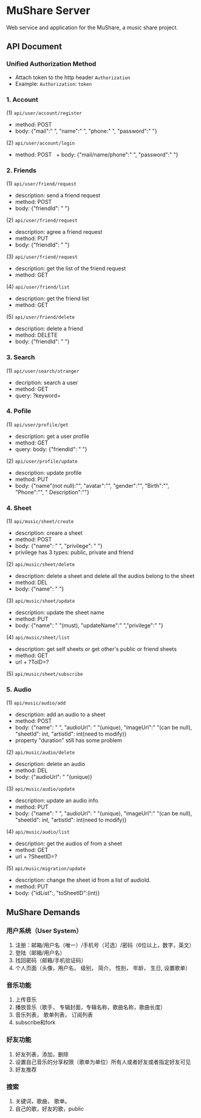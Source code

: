 # MuShare Server
Web service and application for the MuShare, a music share project.

## API Document

### Unified Authorization Method

   + Attach token to the  http header `Authorization` 
   + Example: `Authorization`: `token`

### 1. Account



(1) `api/user/account/register`

   + method: POST
   + body: {"mail":" ", "name":" ", "phone:" ", "password":" "}

(2) `api/user/account/login` 

   + method: POST
   + body: {"mail/name/phone":" ", "password":" "}

### 2.  Friends

(1) `api/user/friend/request`

   + description: send a friend request
   + method: POST
   + body: {"friendId": " "}

(2) `api/user/friend/request`

   + description: agree a friend request
   + method: PUT
   + body: {"friendId": " "}


(3) `api/user/friend/request`

   + description: get the list of the friend request
   + method: GET
 
(4) `api/user/friend/list`

   + description: get the friend list
   + method: GET

(5) `api/user/friend/delete`

   + description: delete a friend
   + method: DELETE
   + body:  {"friendId": " "}


### 3. Search

(1) `api/user/search/stranger`

   + decription: search a user
   + method: GET
   + query: ?keyword=

### 4. Pofile

(1) `api/user/profile/get`

   + description: get a user profile
   + method: GET
   + query: body:  {"friendId": " "}

(2) `api/user/profile/update`

   + description: update profile
   + method: PUT
   + body: {"name"(not null):"", "avatar":"", "gender":"", "Birth":"", "Phone":"", "	Description":""} 
   
### 4. Sheet

(1) `api/music/sheet/create`

   + description: creare a sheet
   + method: POST
   + body:  {"name": " ", "privilege": " "}
   + privilege has 3 types: public, private and friend
   
(2) `api/music/sheet/delete`

   + description: delete a sheet and delete all the audios belong to the sheet
   + method: DEL
   + body:  {"name": " "}
   
(3) `api/music/sheet/update`

   + description: update the sheet name
   + method: PUT
   + body:  {"name": " "(must), "updateName":" ","privilege":" "}
   
(4) `api/music/sheet/list`

   + description: get self sheets or get other's public or friend sheets
   + method: GET
   + url + ?ToID=?

(5) `api/music/sheet/subscribe`

### 5. Audio

(1) `api/music/audio/add`

   + description: add an audio to a sheet
   + method: POST
   + body:  {"name": " ", "audioUrl": " "(unique), "imageUrl":" "(can be null), "sheetId": int, "artistId": int(need to modify)}
   + property "duration" still has some problem

(2) `api/music/audio/delete`

   + description: delete an audio
   + method: DEL
   + body:  {"audioUrl": " "(unique)}
   
(3) `api/music/audio/update`

   + description: update an audio info.
   + method: PUT
   + body:  {"name": " ", "audioUrl": " "(unique), "imageUrl":" "(can be null), "sheetId": int, "artistId": int(need to modify)}

(4) `api/music/audio/list`

   + description: get the audios of from a sheet
   + method: GET
   + url + ?SheetID=?

(5) `api/music/migration/update`

   + description: change the sheet id from a list of audioId.
   + method: PUT
   + body:  {"idList":[](int), "toSheetID":(int)}
   
## MuShare Demands

### 用户系统（User System）

    
  1. 注册：邮箱/用户名（唯一）/手机号（可选）/密码（6位以上，数字，英文）
  2. 登陆（邮箱/用户名）
  3. 找回密码（邮箱/手机验证码）
  4. 个人页面（头像，用户名， 级别， 简介， 性别， 年龄， 生日, 设置歌单）

### 音乐功能


  1. 上传音乐
  2. 播放音乐（歌手， 专辑封面，专辑名称，歌曲名称，歌曲长度）
  3. 音乐列表， 歌单列表， 订阅列表
  4. subscribe和fork

### 好友功能

  1. 好友列表，添加，删除
  2. 设置自己音乐的分享权限（歌单为单位）所有人或者好友或者指定好友可见
  3. 好友推荐

### 搜索

  1. 关键词，歌曲， 歌单。
  2. 自己的歌，好友的歌，public
